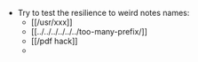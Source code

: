 - Try to test the resilience to weird notes names:
    - [[/usr/xxx]]
    - [[../../../../../../too-many-prefix/]]
    - [[/pdf hack]]
    - 
